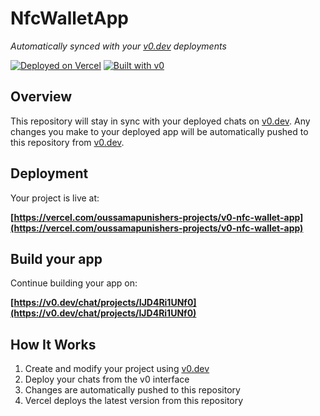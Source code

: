 # NfcWalletApp

*Automatically synced with your [v0.dev](https://v0.dev) deployments*

[![Deployed on Vercel](https://img.shields.io/badge/Deployed%20on-Vercel-black?style=for-the-badge&logo=vercel)](https://vercel.com/oussamapunishers-projects/v0-nfc-wallet-app)
[![Built with v0](https://img.shields.io/badge/Built%20with-v0.dev-black?style=for-the-badge)](https://v0.dev/chat/projects/IJD4Ri1UNf0)

## Overview

This repository will stay in sync with your deployed chats on [v0.dev](https://v0.dev).
Any changes you make to your deployed app will be automatically pushed to this repository from [v0.dev](https://v0.dev).

## Deployment

Your project is live at:

**[https://vercel.com/oussamapunishers-projects/v0-nfc-wallet-app](https://vercel.com/oussamapunishers-projects/v0-nfc-wallet-app)**

## Build your app

Continue building your app on:

**[https://v0.dev/chat/projects/IJD4Ri1UNf0](https://v0.dev/chat/projects/IJD4Ri1UNf0)**

## How It Works

1. Create and modify your project using [v0.dev](https://v0.dev)
2. Deploy your chats from the v0 interface
3. Changes are automatically pushed to this repository
4. Vercel deploys the latest version from this repository
